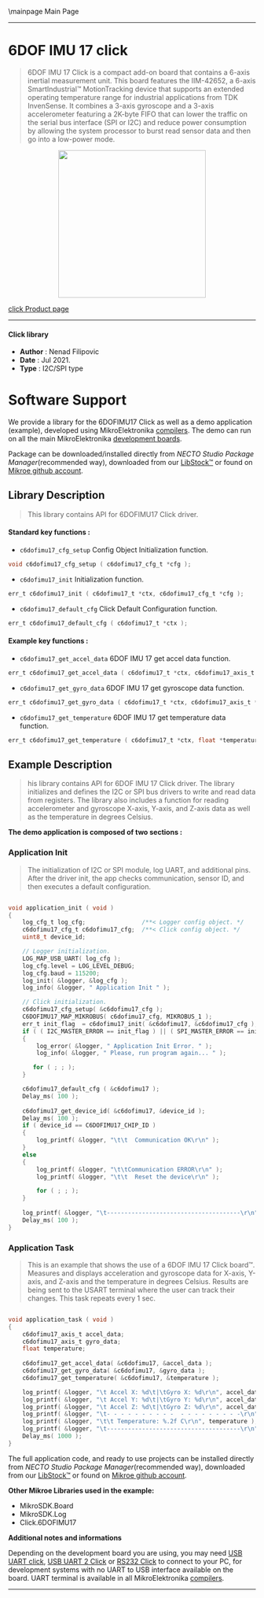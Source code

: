 \mainpage Main Page

---
# 6DOF IMU 17 click

> 6DOF IMU 17 Click is a compact add-on board that contains a 6-axis inertial measurement unit. This board features the IIM-42652, a 6-axis SmartIndustrial™ MotionTracking device that supports an extended operating temperature range for industrial applications from TDK InvenSense. It combines a 3-axis gyroscope and a 3-axis accelerometer featuring a 2K-byte FIFO that can lower the traffic on the serial bus interface (SPI or I2C) and reduce power consumption by allowing the system processor to burst read sensor data and then go into a low-power mode.

<p align="center">
  <img src="https://download.mikroe.com/images/click_for_ide/6dofimu17_click.png" height=300px>
</p>

[click Product page](https://www.mikroe.com/6dof-imu-17-click)

---


#### Click library

- **Author**        : Nenad Filipovic
- **Date**          : Jul 2021.
- **Type**          : I2C/SPI type


# Software Support

We provide a library for the 6DOFIMU17 Click
as well as a demo application (example), developed using MikroElektronika
[compilers](https://www.mikroe.com/necto-studio).
The demo can run on all the main MikroElektronika [development boards](https://www.mikroe.com/development-boards).

Package can be downloaded/installed directly from *NECTO Studio Package Manager*(recommended way), downloaded from our [LibStock&trade;](https://libstock.mikroe.com) or found on [Mikroe github account](https://github.com/MikroElektronika/mikrosdk_click_v2/tree/master/clicks).

## Library Description

> This library contains API for 6DOFIMU17 Click driver.

#### Standard key functions :

- `c6dofimu17_cfg_setup` Config Object Initialization function.
```c
void c6dofimu17_cfg_setup ( c6dofimu17_cfg_t *cfg );
```

- `c6dofimu17_init` Initialization function.
```c
err_t c6dofimu17_init ( c6dofimu17_t *ctx, c6dofimu17_cfg_t *cfg );
```

- `c6dofimu17_default_cfg` Click Default Configuration function.
```c
err_t c6dofimu17_default_cfg ( c6dofimu17_t *ctx );
```

#### Example key functions :

- `c6dofimu17_get_accel_data` 6DOF IMU 17 get accel data function.
```c
err_t c6dofimu17_get_accel_data ( c6dofimu17_t *ctx, c6dofimu17_axis_t *accel_data );
```

- `c6dofimu17_get_gyro_data` 6DOF IMU 17 get gyroscope data function.
```c
err_t c6dofimu17_get_gyro_data ( c6dofimu17_t *ctx, c6dofimu17_axis_t *gyro_data );
```

- `c6dofimu17_get_temperature` 6DOF IMU 17 get temperature data function.
```c
err_t c6dofimu17_get_temperature ( c6dofimu17_t *ctx, float *temperature );
```

## Example Description

> his library contains API for 6DOF IMU 17 Click driver.
> The library initializes and defines the I2C or SPI bus drivers 
> to write and read data from registers. 
> The library also includes a function for reading 
> accelerometer and gyroscope X-axis, Y-axis, and Z-axis data 
> as well as the temperature in degrees Celsius.

**The demo application is composed of two sections :**

### Application Init

> The initialization of I2C or SPI module, log UART, and additional pins. 
> After the driver init, the app checks communication, 
> sensor ID, and then executes a default configuration.

```c

void application_init ( void )
{
    log_cfg_t log_cfg;                /**< Logger config object. */
    c6dofimu17_cfg_t c6dofimu17_cfg;  /**< Click config object. */
    uint8_t device_id;

    // Logger initialization.
    LOG_MAP_USB_UART( log_cfg );
    log_cfg.level = LOG_LEVEL_DEBUG;
    log_cfg.baud = 115200;
    log_init( &logger, &log_cfg );
    log_info( &logger, " Application Init " );

    // Click initialization.
    c6dofimu17_cfg_setup( &c6dofimu17_cfg );
    C6DOFIMU17_MAP_MIKROBUS( c6dofimu17_cfg, MIKROBUS_1 );
    err_t init_flag  = c6dofimu17_init( &c6dofimu17, &c6dofimu17_cfg );
    if ( ( I2C_MASTER_ERROR == init_flag ) || ( SPI_MASTER_ERROR == init_flag ) )
    {
        log_error( &logger, " Application Init Error. " );
        log_info( &logger, " Please, run program again... " );

       for ( ; ; );
    }

    c6dofimu17_default_cfg ( &c6dofimu17 );
    Delay_ms( 100 );
    
    c6dofimu17_get_device_id( &c6dofimu17, &device_id );
    Delay_ms( 100 );
    if ( device_id == C6DOFIMU17_CHIP_ID ) 
    {
        log_printf( &logger, "\t\t  Communication OK\r\n" );
    }
    else 
    {
        log_printf( &logger, "\t\tCommunication ERROR\r\n" );
        log_printf( &logger, "\t\t  Reset the device\r\n" );

        for ( ; ; );
    }
    
    log_printf( &logger, "\t--------------------------------------\r\n" );
    Delay_ms( 100 );
}

```

### Application Task

> This is an example that shows the use of a 6DOF IMU 17 Click board™.
> Measures and displays acceleration and gyroscope data for X-axis, Y-axis, and Z-axis
> and the temperature in degrees Celsius. 
> Results are being sent to the USART terminal where the user can track their changes. 
> This task repeats every 1 sec.

```c

void application_task ( void )
{   
    c6dofimu17_axis_t accel_data;
    c6dofimu17_axis_t gyro_data;
    float temperature;
    
    c6dofimu17_get_accel_data( &c6dofimu17, &accel_data );
    c6dofimu17_get_gyro_data( &c6dofimu17, &gyro_data );
    c6dofimu17_get_temperature( &c6dofimu17, &temperature );

    log_printf( &logger, "\t Accel X: %d\t|\tGyro X: %d\r\n", accel_data.x, gyro_data.x );
    log_printf( &logger, "\t Accel Y: %d\t|\tGyro Y: %d\r\n", accel_data.y, gyro_data.y );
    log_printf( &logger, "\t Accel Z: %d\t|\tGyro Z: %d\r\n", accel_data.z, gyro_data.z );
    log_printf( &logger, "\t- - - - - - - - - -  - - - - - - - - -\r\n" );
    log_printf( &logger, "\t\t Temperature: %.2f C\r\n", temperature );
    log_printf( &logger, "\t--------------------------------------\r\n" );
    Delay_ms( 1000 );
}

```

The full application code, and ready to use projects can be installed directly from *NECTO Studio Package Manager*(recommended way), downloaded from our [LibStock&trade;](https://libstock.mikroe.com) or found on [Mikroe github account](https://github.com/MikroElektronika/mikrosdk_click_v2/tree/master/clicks).

**Other Mikroe Libraries used in the example:**

- MikroSDK.Board
- MikroSDK.Log
- Click.6DOFIMU17

**Additional notes and informations**

Depending on the development board you are using, you may need
[USB UART click](https://www.mikroe.com/usb-uart-click),
[USB UART 2 Click](https://www.mikroe.com/usb-uart-2-click) or
[RS232 Click](https://www.mikroe.com/rs232-click) to connect to your PC, for
development systems with no UART to USB interface available on the board. UART
terminal is available in all MikroElektronika
[compilers](https://shop.mikroe.com/compilers).

---
